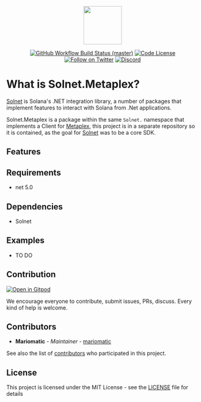 <p align="center">
    <img src="https://raw.githubusercontent.com/mariomatic/Solnet.Metaplex/master/assets/solnet-metaplex-icon.png" margin="auto" height="100"/>
</p>

<p align="center">
    <a href="https://github.com/bmresearch/Solnet.Metaplex/actions/workflows/dotnet.yml">
        <img src="https://github.com/bmresearch/Solnet.Metaplex/actions/workflows/dotnet.yml/badge.svg"
            alt="GitHub Workflow Build Status (master)" ></a>
    <a href="">
        <img src="https://img.shields.io/github/license/bmresearch/solnet.Metaplex?style=flat-square"
            alt="Code License"></a>
    <a href="https://twitter.com/intent/follow?screen_name=blockmountainio">
        <img src="https://img.shields.io/twitter/follow/blockmountainio?style=flat-square&logo=twitter"
            alt="Follow on Twitter"></a>
    <a href="https://discord.gg/YHMbpuS3Tx">
       <img alt="Discord" src="https://img.shields.io/discord/849407317761064961?style=flat-square"
            alt="Join the discussion!"></a>
</p>

# What is Solnet.Metaplex?

[Solnet](https://github.com/bmresearch/Solnet) is Solana's .NET integration library, a number of packages that implement features to interact with
Solana from .Net applications.

Solnet.Metaplex is a package within the same `Solnet.` namespace that implements a Client for [Metaplex](https://www.metaplex.com), this project is in a
separate repository so it is contained, as the goal for [Solnet](https://github.com/bmresearch/Solnet) was to be a core SDK.

## Features

## Requirements
- net 5.0

## Dependencies
- Solnet

## Examples

- TO DO

## Contribution

[![Open in Gitpod](https://gitpod.io/button/open-in-gitpod.svg)](https://gitpod.io/#https://github.com/bmresearch/Solnet.Metaplex)

We encourage everyone to contribute, submit issues, PRs, discuss. Every kind of help is welcome.

## Contributors

* **Mariomatic** - *Maintainer* - [mariomatic](https://github.com/mariomatic)

See also the list of [contributors](https://github.com/bmresearch/Solnet.Metaplex/contributors) who participated in this project.

## License

This project is licensed under the MIT License - see the [LICENSE](https://github.com/bmresearch/Solnet.Metaplex/blob/master/LICENSE) file for details



